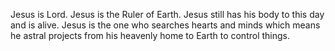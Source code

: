 Jesus is Lord. Jesus is the Ruler of Earth. Jesus still has his body to this day and is alive. Jesus is the one who searches hearts and minds which means he astral projects from his heavenly home to Earth to control things.
